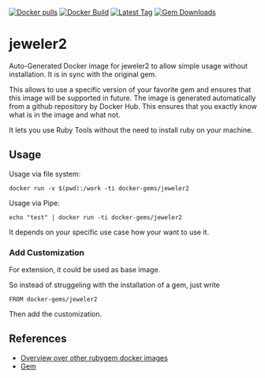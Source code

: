 [![Docker pulls](https://img.shields.io/docker/pulls/rubygem/jeweler2.svg)](https://hub.docker.com/r/rubygem/jeweler2/)
[![Docker Build](https://img.shields.io/docker/automated/rubygem/jeweler2.svg)](https://hub.docker.com/r/rubygem/jeweler2/)
[![Latest Tag](https://img.shields.io/github/tag/docker-rubygem/jeweler2.svg)](https://hub.docker.com/r/rubygem/jeweler2/)
[![Gem Downloads](https://img.shields.io/gem/dt/jeweler2.svg)](https://rubygems.org/gems/jeweler2/)
# jeweler2

Auto-Generated Docker image for jeweler2 to allow simple usage without installation.
It is in sync with the original gem.

This allows to use a specific version of your favorite gem and ensures that this image will be supported in future.
The image is generated automatically from a github repository by Docker Hub.
This ensures that you exactly know what is in the image and what not.

It lets you use Ruby Tools without the need to install ruby on your machine.

## Usage

Usage via file system:

`docker run -v $(pwd):/work -ti docker-gems/jeweler2`

Usage via Pipe:

`echo "test" | docker run -ti docker-gems/jeweler2`

It depends on your specific use case how your want to use it.

### Add Customization

For extension, it could be used as base image.

So instead of struggeling with the installation of a gem, just write

`FROM docker-gems/jeweler2`

Then add the customization.

## References

 - [Overview over other rubygem docker images](https://github.com/thinkbot/docker-rubygem)
 - [Gem](https://rubygems.org/gems/jeweler2/)
